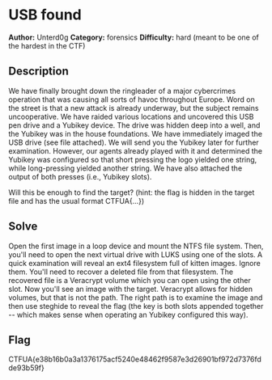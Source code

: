 # USB found

**Author:** Unterd0g
**Category:** forensics
**Difficulty:** hard (meant to be one of the hardest in the CTF)

## Description ##

We have finally brought down the ringleader of a major cybercrimes operation that was causing all sorts of havoc throughout Europe. Word on the street is that a new attack is already underway, but the subject remains uncooperative. We have raided various locations and uncovered this USB pen drive and a Yubikey device. The drive was hidden deep into a well, and the Yubikey was in the house foundations.
We have immediately imaged the USB drive (see file attached). We will send you the Yubikey later for further examination. However, our agents already played with it and determined the Yubikey was configured so that short pressing the logo yielded one string, while long-pressing yielded another string. We have also attached the output of both presses (i.e., Yubikey slots).

Will this be enough to find the target?
(hint: the flag is hidden in the target file and has the usual format CTFUA{…})


## Solve ##

Open the first image in a loop device and mount the NTFS file system. Then, you'll need to open the next virtual drive with LUKS using one of the slots. A quick examination will reveal an ext4 filesystem full of kitten images. Ignore them. You'll need to recover a deleted file from that filesystem. The recovered file is a Veracrypt volume which you can open using the other slot. Now you'll see an image with the target. Veracrypt allows for hidden volumes, but that is not the path. The right path is to examine the image and then use steghide to reveal the flag (the key is both slots appended together -- which makes sense when operating an Yubikey configured this way).


## Flag ##

CTFUA{e38b16b0a3a1376175acf5240e48462f9587e3d26901bf972d7376fdde93b59f}
